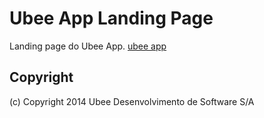 # Ubee App Landing Page

Landing page do Ubee App. [ubee app]

## Copyright

(c) Copyright 2014 Ubee Desenvolvimento de Software S/A

[bootstrapp]:http://getbootstrap.com
[jquery]:http://jquery.com
[ubee app]:http://app.ubee.in

